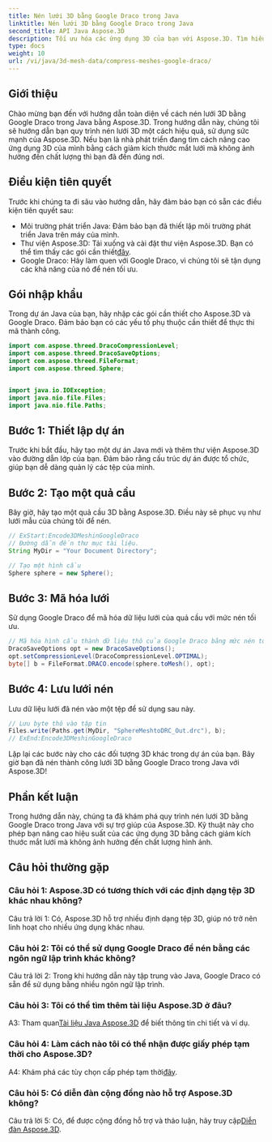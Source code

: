 ```yaml
---
title: Nén lưới 3D bằng Google Draco trong Java
linktitle: Nén lưới 3D bằng Google Draco trong Java
second_title: API Java Aspose.3D
description: Tối ưu hóa các ứng dụng 3D của bạn với Aspose.3D. Tìm hiểu cách nén mắt lưới bằng Google Draco trong Java. Hãy làm theo hướng dẫn từng bước của chúng tôi để phát triển 3D hiệu quả.
type: docs
weight: 10
url: /vi/java/3d-mesh-data/compress-meshes-google-draco/
---
```

## Giới thiệu

Chào mừng bạn đến với hướng dẫn toàn diện về cách nén lưới 3D bằng Google Draco trong Java bằng Aspose.3D. Trong hướng dẫn này, chúng tôi sẽ hướng dẫn bạn quy trình nén lưới 3D một cách hiệu quả, sử dụng sức mạnh của Aspose.3D. Nếu bạn là nhà phát triển đang tìm cách nâng cao ứng dụng 3D của mình bằng cách giảm kích thước mắt lưới mà không ảnh hưởng đến chất lượng thì bạn đã đến đúng nơi.

## Điều kiện tiên quyết

Trước khi chúng ta đi sâu vào hướng dẫn, hãy đảm bảo bạn có sẵn các điều kiện tiên quyết sau:

- Môi trường phát triển Java: Đảm bảo bạn đã thiết lập môi trường phát triển Java trên máy của mình.
-  Thư viện Aspose.3D: Tải xuống và cài đặt thư viện Aspose.3D. Bạn có thể tìm thấy các gói cần thiết[đây](https://releases.aspose.com/3d/java/).
- Google Draco: Hãy làm quen với Google Draco, vì chúng tôi sẽ tận dụng các khả năng của nó để nén tối ưu.

## Gói nhập khẩu

Trong dự án Java của bạn, hãy nhập các gói cần thiết cho Aspose.3D và Google Draco. Đảm bảo bạn có các yếu tố phụ thuộc cần thiết để thực thi mã thành công.

```java
import com.aspose.threed.DracoCompressionLevel;
import com.aspose.threed.DracoSaveOptions;
import com.aspose.threed.FileFormat;
import com.aspose.threed.Sphere;


import java.io.IOException;
import java.nio.file.Files;
import java.nio.file.Paths;
```

## Bước 1: Thiết lập dự án

Trước khi bắt đầu, hãy tạo một dự án Java mới và thêm thư viện Aspose.3D vào đường dẫn lớp của bạn. Đảm bảo rằng cấu trúc dự án được tổ chức, giúp bạn dễ dàng quản lý các tệp của mình.

## Bước 2: Tạo một quả cầu

Bây giờ, hãy tạo một quả cầu 3D bằng Aspose.3D. Điều này sẽ phục vụ như lưới mẫu của chúng tôi để nén.

```java
// ExStart:Encode3DMeshinGoogleDraco
// Đường dẫn đến thư mục tài liệu.
String MyDir = "Your Document Directory";

// Tạo một hình cầu
Sphere sphere = new Sphere();
```

## Bước 3: Mã hóa lưới

Sử dụng Google Draco để mã hóa dữ liệu lưới của quả cầu với mức nén tối ưu.

```java
// Mã hóa hình cầu thành dữ liệu thô của Google Draco bằng mức nén tối ưu.
DracoSaveOptions opt = new DracoSaveOptions();
opt.setCompressionLevel(DracoCompressionLevel.OPTIMAL);
byte[] b = FileFormat.DRACO.encode(sphere.toMesh(), opt);
```

## Bước 4: Lưu lưới nén

Lưu dữ liệu lưới đã nén vào một tệp để sử dụng sau này.

```java
// Lưu byte thô vào tập tin
Files.write(Paths.get(MyDir, "SphereMeshtoDRC_Out.drc"), b);
// ExEnd:Encode3DMeshinGoogleDraco
```

Lặp lại các bước này cho các đối tượng 3D khác trong dự án của bạn. Bây giờ bạn đã nén thành công lưới 3D bằng Google Draco trong Java với Aspose.3D!

## Phần kết luận

Trong hướng dẫn này, chúng ta đã khám phá quy trình nén lưới 3D bằng Google Draco trong Java với sự trợ giúp của Aspose.3D. Kỹ thuật này cho phép bạn nâng cao hiệu suất của các ứng dụng 3D bằng cách giảm kích thước mắt lưới mà không ảnh hưởng đến chất lượng hình ảnh.

## Câu hỏi thường gặp

### Câu hỏi 1: Aspose.3D có tương thích với các định dạng tệp 3D khác nhau không?

Câu trả lời 1: Có, Aspose.3D hỗ trợ nhiều định dạng tệp 3D, giúp nó trở nên linh hoạt cho nhiều ứng dụng khác nhau.

### Câu hỏi 2: Tôi có thể sử dụng Google Draco để nén bằng các ngôn ngữ lập trình khác không?

Câu trả lời 2: Trong khi hướng dẫn này tập trung vào Java, Google Draco có sẵn để sử dụng bằng nhiều ngôn ngữ lập trình.

### Câu hỏi 3: Tôi có thể tìm thêm tài liệu Aspose.3D ở đâu?

 A3: Tham quan[Tài liệu Java Aspose.3D](https://reference.aspose.com/3d/java/) để biết thông tin chi tiết và ví dụ.

### Câu hỏi 4: Làm cách nào tôi có thể nhận được giấy phép tạm thời cho Aspose.3D?

 A4: Khám phá các tùy chọn cấp phép tạm thời[đây](https://purchase.aspose.com/temporary-license/).

### Câu hỏi 5: Có diễn đàn cộng đồng nào hỗ trợ Aspose.3D không?

 Câu trả lời 5: Có, để được cộng đồng hỗ trợ và thảo luận, hãy truy cập[Diễn đàn Aspose.3D](https://forum.aspose.com/c/3d/18).